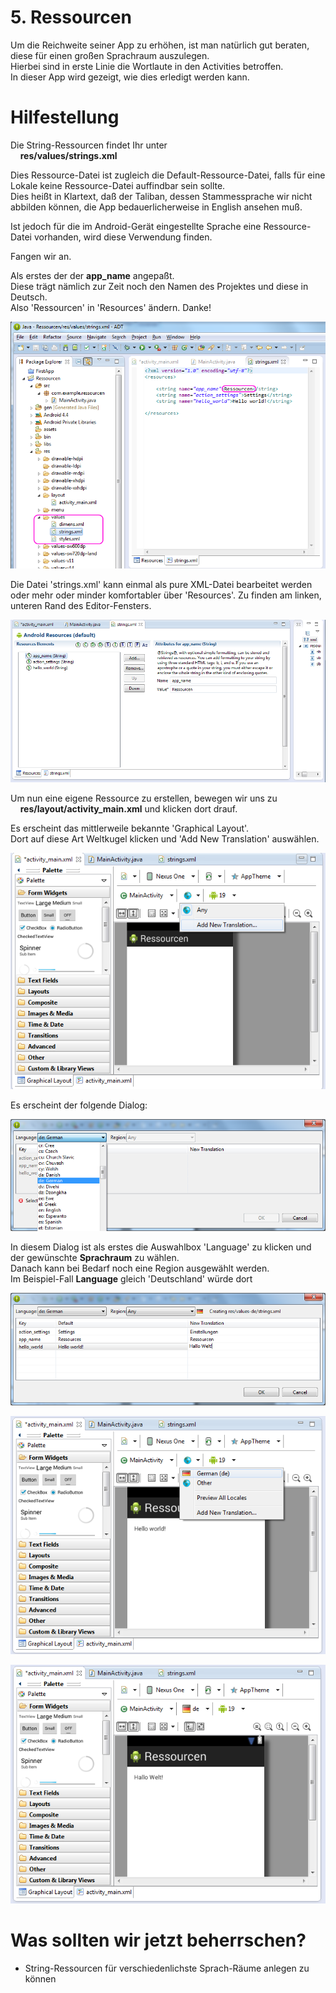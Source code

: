 # 5. Ressourcen

Um die Reichweite seiner App zu erhöhen, ist man natürlich gut beraten, diese für einen großen Sprachraum auszulegen.    
Hierbei sind in erste Linie die Wortlaute in den Activities betroffen.  
In dieser App wird gezeigt, wie dies erledigt werden kann.

# Hilfestellung

Die String-Ressourcen findet Ihr unter  
&nbsp;&nbsp;&nbsp;&nbsp;**res/values/strings.xml**

Dies Ressource-Datei ist zugleich die Default-Ressource-Datei, falls für eine Lokale keine Ressource-Datei auffindbar sein sollte.  
Dies heißt in Klartext, daß der Taliban, dessen Stammessprache wir nicht abbilden können, die App bedauerlicherweise in English ansehen muß.

Ist jedoch für die im Android-Gerät eingestellte Sprache eine Ressource-Datei vorhanden, wird diese Verwendung finden.   

Fangen wir an.

Als erstes der der **app_name** angepaßt.  
Diese trägt nämlich zur Zeit noch den Namen des Projektes und diese in Deutsch.  
Also 'Ressourcen' in 'Resources' ändern. Danke!   

![Image](./readme-img/1-Resources-tagged.png)

Die Datei 'strings.xml' kann einmal als pure XML-Datei bearbeitet werden oder mehr oder minder komfortabler über 'Resources'. Zu finden am linken, unteren Rand des Editor-Fensters.

![Image](./readme-img/2-android-ressources-default-2.png)

Um nun eine eigene Ressource zu erstellen, bewegen wir uns zu 
&nbsp;&nbsp;&nbsp;&nbsp;**res/layout/activity_main.xml**
und klicken dort drauf.

Es erscheint das mittlerweile bekannte 'Graphical Layout'.  
Dort auf diese Art Weltkugel klicken und 'Add New Translation' auswählen.

![Image](./readme-img/3-new-translation.png)

Es erscheint der folgende Dialog:

![Image](./readme-img/4-new-ressource-select-lang.png)

In diesem Dialog ist als erstes die Auswahlbox 'Language' zu klicken und der gewünschte __Sprachraum__ zu wählen.  
Danach kann bei Bedarf noch eine Region ausgewählt werden.  
Im Beispiel-Fall __Language__ gleich 'Deutschland' würde dort 

![Image](./readme-img/5-new-ressource-finished.png)

![Image](./readme-img/6-select-new-de-ressource.png)

![Image](./readme-img/7-ressource-de.png)


# Was sollten wir jetzt beherrschen?

- String-Ressourcen für verschiedenlichste Sprach-Räume anlegen zu können
